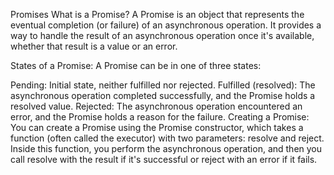 Promises
What is a Promise?
A Promise is an object that represents the eventual completion (or failure) of an asynchronous operation. It provides a way to handle the result of an asynchronous operation once it's available, whether that result is a value or an error.

States of a Promise:
A Promise can be in one of three states:

Pending: Initial state, neither fulfilled nor rejected. Fulfilled (resolved): The asynchronous operation completed successfully, and the Promise holds a resolved value. Rejected: The asynchronous operation encountered an error, and the Promise holds a reason for the failure. Creating a Promise: You can create a Promise using the Promise constructor, which takes a function (often called the executor) with two parameters: resolve and reject. Inside this function, you perform the asynchronous operation, and then you call resolve with the result if it's successful or reject with an error if it fails.
